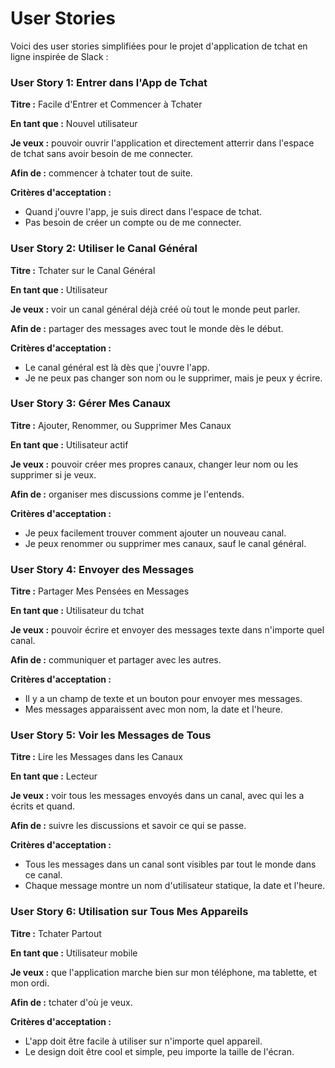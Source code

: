 # User Stories

Voici des user stories simplifiées pour le projet d'application de tchat en ligne inspirée de Slack :

### User Story 1: Entrer dans l'App de Tchat

**Titre :** Facile d'Entrer et Commencer à Tchater

**En tant que :** Nouvel utilisateur

**Je veux :** pouvoir ouvrir l'application et directement atterrir dans l'espace de tchat sans avoir besoin de me
connecter.

**Afin de :** commencer à tchater tout de suite.

**Critères d'acceptation :**

- Quand j'ouvre l'app, je suis direct dans l'espace de tchat.
- Pas besoin de créer un compte ou de me connecter.

### User Story 2: Utiliser le Canal Général

**Titre :** Tchater sur le Canal Général

**En tant que :** Utilisateur

**Je veux :** voir un canal général déjà créé où tout le monde peut parler.

**Afin de :** partager des messages avec tout le monde dès le début.

**Critères d'acceptation :**

- Le canal général est là dès que j'ouvre l'app.
- Je ne peux pas changer son nom ou le supprimer, mais je peux y écrire.

### User Story 3: Gérer Mes Canaux

**Titre :** Ajouter, Renommer, ou Supprimer Mes Canaux

**En tant que :** Utilisateur actif

**Je veux :** pouvoir créer mes propres canaux, changer leur nom ou les supprimer si je veux.

**Afin de :** organiser mes discussions comme je l'entends.

**Critères d'acceptation :**

- Je peux facilement trouver comment ajouter un nouveau canal.
- Je peux renommer ou supprimer mes canaux, sauf le canal général.

### User Story 4: Envoyer des Messages

**Titre :** Partager Mes Pensées en Messages

**En tant que :** Utilisateur du tchat

**Je veux :** pouvoir écrire et envoyer des messages texte dans n'importe quel canal.

**Afin de :** communiquer et partager avec les autres.

**Critères d'acceptation :**

- Il y a un champ de texte et un bouton pour envoyer mes messages.
- Mes messages apparaissent avec mon nom, la date et l'heure.

### User Story 5: Voir les Messages de Tous

**Titre :** Lire les Messages dans les Canaux

**En tant que :** Lecteur

**Je veux :** voir tous les messages envoyés dans un canal, avec qui les a écrits et quand.

**Afin de :** suivre les discussions et savoir ce qui se passe.

**Critères d'acceptation :**

- Tous les messages dans un canal sont visibles par tout le monde dans ce canal.
- Chaque message montre un nom d'utilisateur statique, la date et l'heure.

### User Story 6: Utilisation sur Tous Mes Appareils

**Titre :** Tchater Partout

**En tant que :** Utilisateur mobile

**Je veux :** que l'application marche bien sur mon téléphone, ma tablette, et mon ordi.

**Afin de :** tchater d'où je veux.

**Critères d'acceptation :**

- L'app doit être facile à utiliser sur n'importe quel appareil.
- Le design doit être cool et simple, peu importe la taille de l'écran.
